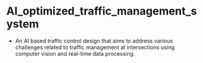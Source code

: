 # AI_optimized_traffic_management_system
* An AI based traffic control design that aims to address various challenges related to traffic management at intersections using computer vision and real-time data processing.

 





